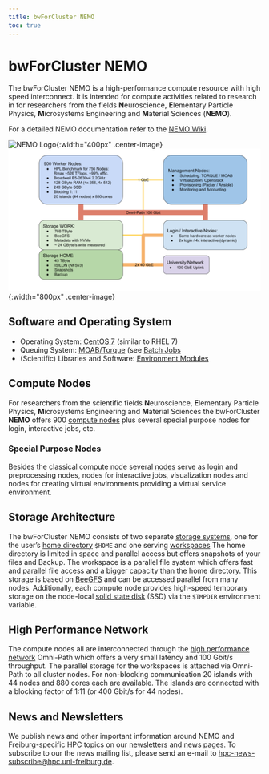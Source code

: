 ```yaml
---
title: bwForCluster NEMO
toc: true
---
```


# bwForCluster NEMO

The bwForCluster NEMO is a high-performance compute resource with high speed interconnect.
It is intended for compute activities related to research in for researchers from the fields
**N**euroscience, **E**lementary Particle Physics, **M**icrosystems Engineering and **M**aterial Sciences (**NEMO**).

For a detailed NEMO documentation refer to the
[NEMO Wiki](https://wiki.bwhpc.de/e/NEMO).

![NEMO Logo](/img/nemo-logo-mod.png "NEMO Logo"){:width="400px" .center-image}
![NEMO Cluster](/img/nemo-cluster.png "NEMO Cluster"){:width="800px" .center-image}

## Software and Operating System

- Operating System: [CentOS 7](https://en.wikipedia.org/wiki/CentOS) (similar to RHEL 7)
- Queuing System: [MOAB/Torque](http://docs.adaptivecomputing.com/9-1-3/suite/help.htm) (see
[Batch Jobs](https://wiki.bwhpc.de/e/NEMO/Moab)
- (Scientific) Libraries and Software: [Environment Modules](https://wiki.bwhpc.de/e/Environment_Modules)

## Compute Nodes

For researchers from the scientific fields
**N**euroscience, **E**lementary Particle Physics, **M**icrosystems Engineering and **M**aterial Sciences
the bwForCluster **NEMO** offers 900
[compute nodes](https://wiki.bwhpc.de/e/NEMO/Hardware#Compute_and_Special_Purpose_Nodes)
plus several special purpose nodes for login, interactive jobs, etc.

### Special Purpose Nodes

Besides the classical compute node several
[nodes](https://wiki.bwhpc.de/e/NEMO/Hardware#Compute_and_Special_Purpose_Nodes)
serve as login and preprocessing nodes, nodes for interactive jobs, visualization nodes
and nodes for creating virtual environments providing a virtual service environment.

## Storage Architecture

The bwForCluster NEMO consists of two separate
[storage systems](https://wiki.bwhpc.de/e/NEMO/Hardware#Storage_Architecture),
one for the user’s
[home directory](https://wiki.bwhpc.de/e/#.24HOME)
`$HOME` and one serving
[workspaces](https://wiki.bwhpc.de/e/NEMO/Hardware#Workspaces)
The home directory is limited in space and parallel access but offers
snapshots of your files and Backup. The workspace is a parallel file
system which offers fast and parallel file access and a bigger capacity
than the home directory. This storage is based on
[BeeGFS](http://www.beegfs.com)
and can be accessed parallel from many nodes. Additionally, each compute
node provides high-speed temporary storage on the node-local
[solid state disk](https://wiki.bwhpc.de/e/NEMO/Hardware#Local_Disk_Space_.24TMPDIR)
(SSD) via the `$TMPDIR` environment variable.

## High Performance Network

The compute nodes all are interconnected through the
[high performance network](https://wiki.bwhpc.de/e/NEMO/Hardware#High_Performance_Network)
Omni-Path which offers a very small latency and
100 Gbit/s throughput. The parallel storage for the workspaces is
attached via Omni-Path to all cluster nodes. For non-blocking
communication 20 islands with 44 nodes and 880 cores each are available.
The islands are connected with a blocking factor of 1:11 (or 400 Gbit/s
for 44 nodes).

## News and Newsletters

We publish news and other important information around NEMO and Freiburg-specific HPC topics on our
[newsletters](/newsletters/) and [news](/news/) pages.
To subscribe to our the news mailing list, please send an e-mail to
[hpc-news-subscribe@hpc.uni-freiburg.de](mailto:hpc-news-subscribe@hpc.uni-freiburg.de).
